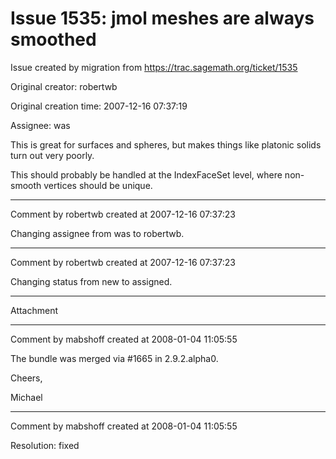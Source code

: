 # Issue 1535: jmol meshes are always smoothed

Issue created by migration from https://trac.sagemath.org/ticket/1535

Original creator: robertwb

Original creation time: 2007-12-16 07:37:19

Assignee: was

This is great for surfaces and spheres, but makes things like platonic solids turn out very poorly. 

This should probably be handled at the IndexFaceSet level, where non-smooth vertices should be unique. 


---

Comment by robertwb created at 2007-12-16 07:37:23

Changing assignee from was to robertwb.


---

Comment by robertwb created at 2007-12-16 07:37:23

Changing status from new to assigned.


---

Attachment


---

Comment by mabshoff created at 2008-01-04 11:05:55

The bundle was merged via #1665 in 2.9.2.alpha0.

Cheers,

Michael


---

Comment by mabshoff created at 2008-01-04 11:05:55

Resolution: fixed
